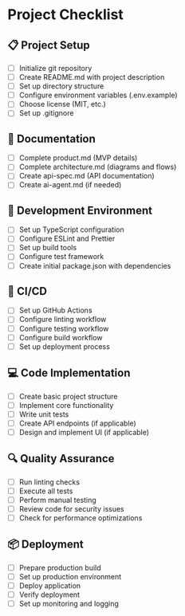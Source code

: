 # Project Checklist

## 📋 Project Setup
- [ ] Initialize git repository
- [ ] Create README.md with project description
- [ ] Set up directory structure
- [ ] Configure environment variables (.env.example)
- [ ] Choose license (MIT, etc.)
- [ ] Set up .gitignore

## 📝 Documentation
- [ ] Complete product.md (MVP details)
- [ ] Complete architecture.md (diagrams and flows)
- [ ] Create api-spec.md (API documentation)
- [ ] Create ai-agent.md (if needed)

## 🔧 Development Environment
- [ ] Set up TypeScript configuration
- [ ] Configure ESLint and Prettier
- [ ] Set up build tools
- [ ] Configure test framework
- [ ] Create initial package.json with dependencies

## 🚀 CI/CD
- [ ] Set up GitHub Actions
- [ ] Configure linting workflow
- [ ] Configure testing workflow
- [ ] Configure build workflow
- [ ] Set up deployment process

## 💻 Code Implementation
- [ ] Create basic project structure
- [ ] Implement core functionality
- [ ] Write unit tests
- [ ] Create API endpoints (if applicable)
- [ ] Design and implement UI (if applicable)

## 🔍 Quality Assurance
- [ ] Run linting checks
- [ ] Execute all tests
- [ ] Perform manual testing
- [ ] Review code for security issues
- [ ] Check for performance optimizations

## 📦 Deployment
- [ ] Prepare production build
- [ ] Set up production environment
- [ ] Deploy application
- [ ] Verify deployment
- [ ] Set up monitoring and logging